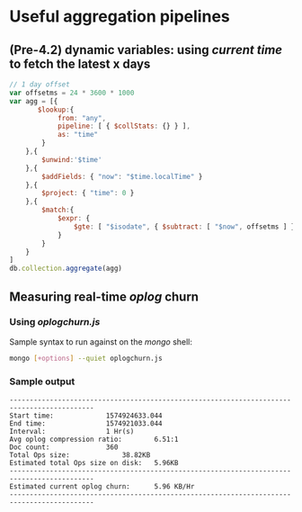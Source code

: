 # Useful aggregation pipelines

## (Pre-4.2) dynamic variables: using _current time_ to fetch the latest x days

```javascript
// 1 day offset
var offsetms = 24 * 3600 * 1000
var agg = [{
       $lookup:{
            from: "any",
            pipeline: [ { $collStats: {} } ],
            as: "time"
        }
    },{
        $unwind:'$time'
    },{
        $addFields: { "now": "$time.localTime" }
    },{
        $project: { "time": 0 }
    },{
        $match:{
            $expr: {
                $gte: [ "$isodate", { $subtract: [ "$now", offsetms ] } ]
            }
        }
    }
]
db.collection.aggregate(agg)
```

## Measuring real-time _oplog_ churn

### Using _oplogchurn.js_

Sample syntax to run against on the _mongo_ shell:

```bash
mongo [+options] --quiet oplogchurn.js
```

### Sample output

```text
-------------------------------------------------------------------------------------------
Start time:				1574924633.044
End time:				1574921033.044
Interval:				1 Hr(s)
Avg oplog compression ratio:		6.51:1
Doc count:				360
Total Ops size:				38.82KB
Estimated total Ops size on disk:	5.96KB
-------------------------------------------------------------------------------------------
Estimated current oplog churn:		5.96 KB/Hr
-------------------------------------------------------------------------------------------
```

